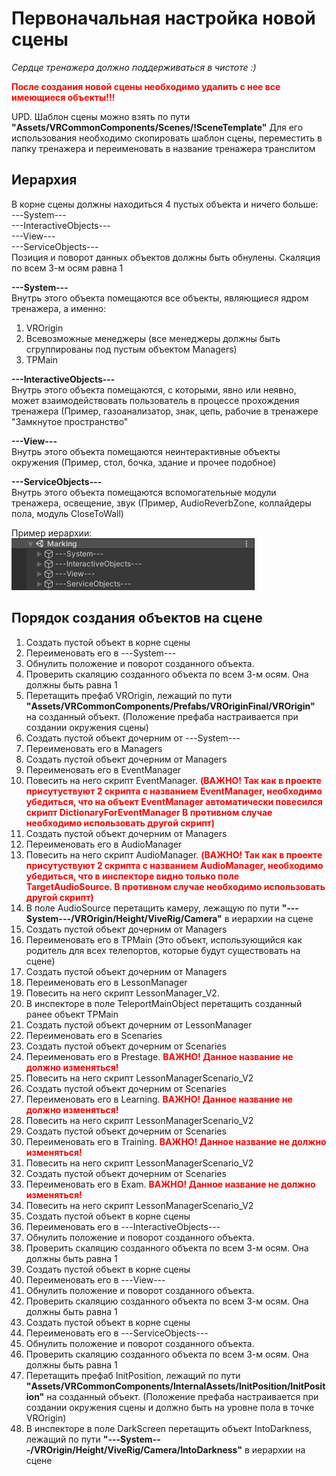# Первоначальная настройка новой сцены
*Сердце тренажера должно поддерживаться в чистоте :)*

<span style="color:red">**После создания новой сцены необходимо удалить с нее все имеющиеся объекты!!!**</span>

UPD. Шаблон сцены можно взять по пути **"Assets/VRCommonComponents/Scenes/!SceneTemplate"**
Для его использования необходимо скопировать шаблон сцены, переместить в папку тренажера и переименовать в название тренажера транслитом

## Иерархия
В корне сцены должны находиться 4 пустых объекта и ничего больше:  
---System---  
---InteractiveObjects---  
---View---  
---ServiceObjects---  
Позиция и поворот данных объектов должны быть обнулены. Скаляция по всем 3-м осям равна 1

**---System---**  
Внутрь этого объекта помещаются все объекты, являющиеся ядром тренажера, а именно:
1. VROrigin
2. Всевозможные менеджеры (все менеджеры должны быть сгруппированы под пустым объектом Managers)
3. TPMain

**---InteractiveObjects---**  
Внутрь этого объекта помещаются, с которыми, явно или неявно, может взаимодействовать пользователь в процессе прохождения тренажера (Пример, газоанализатор, знак, цепь, рабочие в тренажере "Замкнутое пространство"

**---View---**  
Внутрь этого объекта помещаются неинтерактивные объекты окружения (Пример, стол, бочка, здание и прочее подобное)

**---ServiceObjects---**  
Внутрь этого объекта помещаются вспомогательные модули тренажера, освещение, звук (Пример, AudioReverbZone, коллайдеры пола, модуль CloseToWall)

Пример иерархии:  
![Alt text](../Images/FirstTimeSceneSetup_1.png)

## Порядок создания объектов на сцене

1. Создать пустой объект в корне сцены
2. Переименовать его в ---System---
3. Обнулить положение и поворот созданного объекта.
4. Проверить скаляцию созданного объекта по всем 3-м осям. Она должны быть равна 1
5. Перетащить префаб VROrigin, лежащий по пути **"Assets/VRCommonComponents/Prefabs/VROriginFinal/VROrigin"** на созданный объект. (Положение префаба настраивается при создании окружения сцены)
6. Создать пустой объект дочерним от ---System---
7. Переименовать его в Managers
8. Создать пустой объект дочерним от Managers
9. Переименовать его в EventManager
10. Повесить на него скрипт EventManager. <span style="color:red">**(ВАЖНО! Так как в проекте присутуствуют 2 скрипта с названием EventManager, необходимо убедиться, что на объект EventManager автоматически повесился скрипт DictionaryForEventManager В противном случае необходимо использовать другой скрипт)**</span>
11. Создать пустой объект дочерним от Managers 
12. Переименовать его в AudioManager
13. Повесить на него скрипт AudioManager. <span style="color:red">**(ВАЖНО! Так как в проекте присутуствуют 2 скрипта с названием AudioManager, необходимо убедиться, что в инспекторе видно только поле TargetAudioSource. В противном случае необходимо использовать другой скрипт)**</span>
14. В поле AudioSource перетащить камеру, лежащую по пути **"---System---/VROrigin/Height/ViveRig/Camera"** в иерархии на сцене
15. Создать пустой объект дочерним от Managers 
16. Переименовать его в TPMain (Это объект, использующийся как родитель для всех телепортов, которые будут существовать на сцене)
17. Создать пустой объект дочерним от Managers 
18. Переименовать его в LessonManager
19. Повесить на него скрипт LessonManager_V2.
20. В инспекторе в поле TeleportMainObject перетащить созданный ранее объект TPMain
21. Создать пустой объект дочерним от LessonManager
22. Переименовать его в Scenaries
23. Создать пустой объект дочерним от Scenaries 
24. Переименовать его в Prestage. <span style="color:red">**ВАЖНО! Данное название не должно изменяться!**</span>
25. Повесить на него скрипт LessonManagerScenario_V2
26. Создать пустой объект дочерним от Scenaries 
27. Переименовать его в Learning. <span style="color:red">**ВАЖНО! Данное название не должно изменяться!**</span>
28. Повесить на него скрипт LessonManagerScenario_V2
29. Создать пустой объект дочерним от Scenaries
30. Переименовать его в Training. <span style="color:red">**ВАЖНО! Данное название не должно изменяться!**</span>
31. Повесить на него скрипт LessonManagerScenario_V2
32. Создать пустой объект дочерним от Scenaries 
33. Переименовать его в Exam. <span style="color:red">**ВАЖНО! Данное название не должно изменяться!**</span>
34. Повесить на него скрипт LessonManagerScenario_V2
35. Создать пустой объект в корне сцены 
36. Переименовать его в ---InteractiveObjects---
37. Обнулить положение и поворот созданного объекта. 
38. Проверить скаляцию созданного объекта по всем 3-м осям. Она должны быть равна 1
39. Создать пустой объект в корне сцены 
40. Переименовать его в ---View---
41. Обнулить положение и поворот созданного объекта. 
42. Проверить скаляцию созданного объекта по всем 3-м осям. Она должны быть равна 1
43. Создать пустой объект в корне сцены 
44. Переименовать его в ---ServiceObjects---
45. Обнулить положение и поворот созданного объекта. 
46. Проверить скаляцию созданного объекта по всем 3-м осям. Она должны быть равна 1
47. Перетащить префаб InitPosition, лежащий по пути **"Assets/VRCommonComponents/InternalAssets/InitPosition/InitPosition"** на созданный объект. (Положение префаба настраивается при создании окружения сцены и должно быть на уровне пола в точке VROrigin)
48. В инспекторе в поле DarkScreen перетащить объект IntoDarkness, лежащий по пути **"---System---/VROrigin/Height/ViveRig/Camera/IntoDarkness"** в иерархии на сцене

